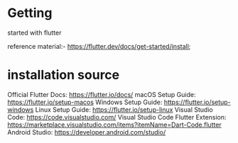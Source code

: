 # Getting 
started with flutter

reference material:-
https://flutter.dev/docs/get-started/install;



# installation source 

Official Flutter Docs: https://flutter.io/docs/
macOS Setup Guide: https://flutter.io/setup-macos
Windows Setup Guide: https://flutter.io/setup-windows
Linux Setup Guide: https://flutter.io/setup-linux
Visual Studio Code: https://code.visualstudio.com/
Visual Studio Code Flutter Extension: https://marketplace.visualstudio.com/items?itemName=Dart-Code.flutter
Android Studio: https://developer.android.com/studio/
